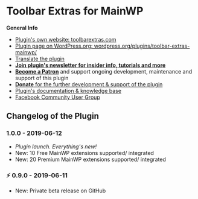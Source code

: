 # Toolbar Extras for MainWP

**General Info**

* [Plugin's own website: toolbarextras.com](https://toolbarextras.com/)
* [Plugin page on WordPress.org: wordpress.org/plugins/toolbar-extras-mainwp/](https://wordpress.org/plugins/toolbar-extras-mainwp/)
* [Translate the plugin](https://translate.wordpress.org/projects/wp-plugins/toolbar-extras-mainwp)
* [**Join plugin's newsletter for insider info, tutorials and more**](https://eepurl.com/gbAUUn)
* [**Become a Patron**](https://www.patreon.com/deckerweb) and support ongoing development, maintenance and support of this plugin
* [**Donate** for the further development & support of the plugin](https://www.paypal.me/deckerweb)
* [Plugin's documentation & knowledge base](https://toolbarextras.com/docs-category/mainwp-addon/)
* [Facebook Community User Group](https://www.facebook.com/groups/ToolbarExtras/)

## Changelog of the Plugin

### 1.0.0 - 2019-06-12

* *Plugin launch. Everything's new!*
* New: 10 Free MainWP extensions supported/ integrated
* New: 20 Premium MainWP extensions supported/ integrated


### ⚡ 0.9.0 - 2019-06-11

* New: Private beta release on GitHub
